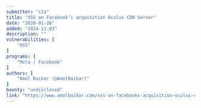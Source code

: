 ```yaml
---
submitter: "c2a"
title: "XSS on Facebook’s acquisition Oculus CDN Server"
date: "2020-01-26"
added: "2024-11-03"
description: ""
vulnerabilities: [
    "XSS"
]
programs: [
    "Meta / Facebook"
]
authors: [
    "Amol Baikar (@AmolBaikar)"
]
bounty: "undisclosed"
link: "https://www.amolbaikar.com/xss-on-facebooks-acquisition-oculus-cdn-server/"
---
```




